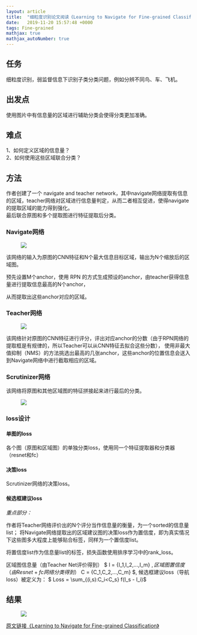```yaml
---
layout: article
title:  "细粒度识别论文阅读《Learning to Navigate for Fine-grained Classification》"
date:   2019-11-20 15:57:48 +0000
tags: Fine-grained
mathjax: true
mathjax_autoNumber: true
---
```



## 任务


细粒度识别，弱监督信息下识别子类分类问题，例如分辨不同鸟、车、飞机。  


## 出发点


使用图片中有信息量的区域进行辅助分类会使得分类更加准确。  


## 难点

1、如何定义区域的信息量？  
2、如何使用这些区域联合分类？ 


## 方法

作者创建了一个 navigate and teacher network，其中navigate网络提取有信息的区域，teacher网络对区域进行信息量判定，从而二者相互促进，使得navigate的提取区域的能力得到强化。  
最后联合原图和多个提取图进行特征提取后分类。

### Navigate网络

<!-- ![navigate](assert/navigate.png) -->

<figure>
<a><img src="{{site.url}}/assert/navigate.png"></a>
</figure>

该网络的输入为原图的CNN特征和N个最大信息目标区域，输出为N个缩放后的区域图。  

预先设置M个anchor，使用 RPN 的方式生成预设的anchor，由teacher获得信息量进行提取信息最高的N个anchor，

从而提取出这些anchor对应的区域。

### Teacher网络

<figure>
<a><img src="{{site.url}}/assert/train.png"></a>
</figure>

该网络针对原图的CNN特征进行评分，评出对应anchor的分数（由于RPN网络的提取框是有规律的，所以Teacher可以从CNN特征去拟合这些分数），
使用非最大值抑制（NMS）的方法挑选出最高的几张anchor，这些anchor的位置信息会送入到Navigate网络中进行截取相应的区域。

### Scrutinizer网络

该网络将原图和其他区域图的特征拼接起来进行最后的分类。

<figure>
<a><img src="{{site.url}}/assert/inference.png"></a>
</figure>


### loss设计

#### 单图的loss

各个图（原图和区域图）的单独分类loss，使用同一个特征提取器和分类器（resnet和fc）

#### 决策loss

Scrutinizer网络的决策loss。

#### 候选框建议loss

*重点部分：*

作者将Teacher网络评价出的N个评分当作信息量的衡量，为一个sorted的信息量list；
将Navigate网络提取出的区域建议图的决策loss作为置信度，即为真实情况下这些图多大程度上能够贴合标签，同样为一个置信度list。

将置信度list作为信息量list的标签，损失函数使用排序学习中的rank_loss。


区域图信息量（由Teacher Net评价得到） $ I = {I_1,I_2,...,I_m} $, 区域图置信度（由Resnet+fc网络分类得到）$ C = {C_1,C_2,...,C_m} $,
候选框建议loss（导航loss）被定义为：
$ Loss = \sum_{(i,s):C_i<C_s} f(I_s - I_i)$ 


## 结果

<!-- ![result](assert/result.png) -->

<figure>
<a><img src="{{site.url}}/assert/result.png"></a>
</figure>



[原文链接《Learning to Navigate for Fine-grained Classification》](http://openaccess.thecvf.com/content_ECCV_2018/papers/Ze_Yang_Learning_to_Navigate_ECCV_2018_paper.pdf)
